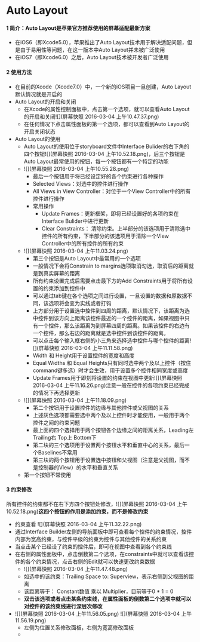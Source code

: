 #  Auto Layout
#### 1 简介：Auto Layout是苹果官方推荐使用的屏幕适配最新方案
- 在iOS6（即Xcode5.0），苹果推出了Auto Layout技术用于解决适配问题，但是由于易用性等问题，在这一版本中Auto Layout并未被广泛使用
- 在iOS7（即Xcode6.0）之后，Auto Layout技术被开发者广泛使用

#### 2 使用方法
- 在目前的Xcode（Xcode7.0）中，一个新的iOS项目一旦创建，Auto Layout默认情况就是开启的
- Auto Layout的开启和关闭
  - 在Xcode的属性控制面板中，点击第一个选项，就可以查看Auto Layout的开启和关闭![](屏幕快照 2016-03-04 上午10.47.37.png)
  - 在任何情况下点击属性面板的第一个选项，都可以查看到Auto Layout的开启关闭状态
- Auto Layout的使用
  - Auto Layout的使用位于storyboard文件中Interface Bulider的右下角的四个按钮![](屏幕快照 2016-03-04 上午10.52.18.png)，后三个按钮是Auto Layout最常使用的按钮，每一个按钮都有一个特定的功能
  - ![](屏幕快照 2016-03-04 上午10.55.28.png)
    - 最后一个按钮用于将已经设定好的各个约束进行各种操作
    - Selected Views：对选中的控件进行操作
    - All Views in View Controller：对位于一个View Controller中的所有控件进行操作
    - 常用操作
      - Update Frames：更新框架，即将已经设置好的各项约束在Interface Bulider中进行更新
      - Clear Constraints： 清除约束。上半部分的该选项用于清除选中控件的所有约束，下半部分的该选项用于清除一个View Controller中的所有控件的所有约束
  - ![](屏幕快照 2016-03-04 上午11.03.24.png)
    - 第三个按钮是Auto Layout中最常用的一个选项
    - 一般情况下会将Constrain to margins选项取消勾选，取消后的距离就是到真实屏幕的距离
    - 所有约束设置完成后需要点击最下方的Add Constraints用于将所有设置的约束添加到控件中
    - 可以通过tab键在各个选项之间进行设置，一旦设置的数据和原数据不同，该选项将会变为实线或者打钩
    - 上方部分用于设置选中控件到四周的距离，默认情况下，该距离为选中控件到该方向上距离该控件最近的一个控件的距离，如果视图中只有一个控件，那么该距离为到屏幕四周的距离。如果该控件的右边有一个控件，那么右边的距离就是选中控件到该控件的距离。
    - 可以点击每个输入框右侧的小三角来选择选中控件与哪个控件的距离![](屏幕快照 2016-03-04 上午11.11.58.png)
    - Width 和 Height用于设置控件的宽度和高度
    - Equal Widths 和 Equal Heights只有同时选中两个及以上控件（按住command键多选）时才会生效，用于设置多个控件相同宽度或高度
    - Update Frames用于即刻将设置的约束在视图中更新![](屏幕快照 2016-03-04 上午11.16.26.png)注意一般在控件的各项约束已经完成的情况下再选择更新
  - ![](屏幕快照 2016-03-04 上午11.18.09.png)
    - 第二个按钮用于设置控件的边缘与其他控件或父视图的关系
    - 上述灰色选项都需要选中两个及以上控件时才能使用，一般用于两个控件之间的约束问题
    - 最上面的四个选择用于两个按钮各个边缘之间的距离关系，Leading左 Trailing右 Top上 Bottom下
    - 第二块的三个选项用于设置两个按钮水平和垂直中心的关系，最后一个Baselines不常用
    - 第三块的两个按钮用于设置选中按钮和父视图（注意是父视图，而不是控制器的View）的水平和垂直关系
  - 第一个按钮不常使用
 
#### 3 约束修改
所有控件的约束都不在右下方四个按钮处修改，![](屏幕快照 2016-03-04 上午10.52.18.png)**这四个按钮的作用是添加约束，而不是修改约束**
- 约束查看
 ![](屏幕快照 2016-03-04 上午11.32.22.png)
 - 通过Interface Builder左侧的导航面板中即可查看每个控件的约束情况，控件内部为宽高约束，与控件平级的约束为控件与其他控件的关系约束
 - 当点击某个已经设了约束的控件后，即可在视图中查看到各个约束线
 - 在右侧的属性面板中，点击倒数第二个选项，在constraints中就可以查看该控件的各个约束情况，点击右侧的Edit就可以快速更改约束数据
    - ![](屏幕快照 2016-03-04 上午11.47.48.png)
    - 如选中的该约束：Trailing Space to: Superview，表示右侧到父视图的距离
    - 该距离等于： Constant数值 乘以 Multiplier，目前等于0 * 1 = 0
    - **双击该选项或者点击某条约束线，在属性面板的倒数第二个选项中就可以对控件的该约束线进行深层次修改**
 - ![](屏幕快照 2016-03-04 上午11.56.05.png)  ![](屏幕快照 2016-03-04 上午11.56.19.png) 
   - 左侧为位置关系修改面板，右侧为宽高修改面板
   -  


